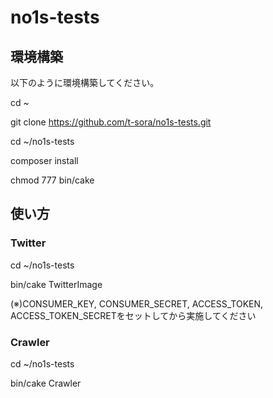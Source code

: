 # no1s-tests

## 環境構築
以下のように環境構築してください。

cd ~

git clone https://github.com/t-sora/no1s-tests.git

cd ~/no1s-tests

composer install

chmod 777 bin/cake

## 使い方
### Twitter
cd ~/no1s-tests

bin/cake TwitterImage

(※)CONSUMER_KEY, CONSUMER_SECRET, ACCESS_TOKEN, ACCESS_TOKEN_SECRETをセットしてから実施してください

### Crawler
cd ~/no1s-tests

bin/cake Crawler
